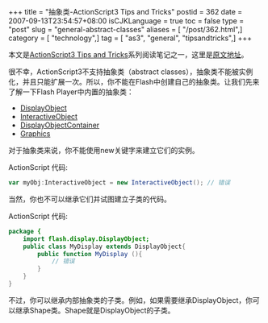 +++
title = "抽象类-ActionScript3 Tips and Tricks"
postid = 362
date = 2007-09-13T23:54:57+08:00
isCJKLanguage = true
toc = false
type = "post"
slug = "general-abstract-classes"
aliases = [ "/post/362.html",]
category = [ "technology",]
tag = [ "as3", "general", "tipsandtricks",]
+++


本文是[ActionScript3 Tips and Tricks](http://www.kirupa.com/forum/showthread.php?t=223798)系列阅读笔记之一，这里是[原文地址](http://www.kirupa.com/forum/showthread.php?p=1892533#post1892533)。

很不幸，ActionScript3不支持抽象类（abstract classes），抽象类不能被实例化，并且只能扩展一次。所以，你不能在Flash中创建自己的抽象类。让我们先来了解一下Flash Player中内置的抽象类：

-   [DisplayObject](http://livedocs.macromedia.com/flex/2/langref/flash/display/DisplayObject.html)
-   [InteractiveObject](http://livedocs.macromedia.com/flex/2/langref/flash/display/InteractiveObject.html)
-   [DisplayObjectContainer](http://livedocs.macromedia.com/flex/2/langref/flash/display/DisplayObjectContainer.html)
-   [Graphics](http://livedocs.macromedia.com/flex/2/langref/flash/display/Graphics.html)

对于抽象类来说，你不能使用new关键字来建立它们的实例。

ActionScript 代码:

``` ActionScript
var myObj:InteractiveObject = new InteractiveObject(); // 错误
```

当然，你也不可以继承它们并试图建立子类的代码。

ActionScript 代码:

```ActionScript
package {
    import flash.display.DisplayObject;
    public class MyDisplay extends DisplayObject{
        public function MyDisplay (){
            // 错误
        }
    }
}
```

不过，你可以继承内部抽象类的子类。例如，如果需要继承DisplayObject，你可以继承Shape类。Shape就是DisplayObject的子类。
